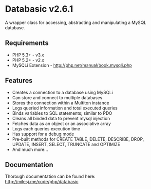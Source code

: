# Databasic v2.6.1 #

A wrapper class for accessing, abstracting and manipulating a MySQL database.

## Requirements ##

* PHP 5.3+ - v3.x
* PHP 5.2+ - v2.x
* MySQLi Extension - http://php.net/manual/book.mysqli.php

## Features ##

* Creates a connection to a database using MySQLi
* Can store and connect to multiple databases
* Stores the connection within a Multiton instance
* Logs queried information and total executed queries
* Binds variables to SQL statements; similar to PDO
* Cleans all binded data to prevent mysql injection
* Fetches data as an object or an associative array
* Logs each queries execution time
* Has support for a debug mode
* Pre-built methods for CREATE TABLE, DELETE, DESCRIBE, DROP, UPDATE, INSERT, SELECT, TRUNCATE and OPTIMIZE
* And much more...

## Documentation ##

Thorough documentation can be found here: http://milesj.me/code/php/databasic

